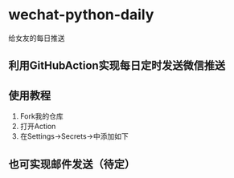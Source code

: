 # wechat-python-daily
给女友的每日推送
## 利用GitHubAction实现每日定时发送微信推送
## 使用教程
1. Fork我的仓库
2. 打开Action
3. 在Settings->Secrets->中添加如下
## 也可实现邮件发送（待定）
